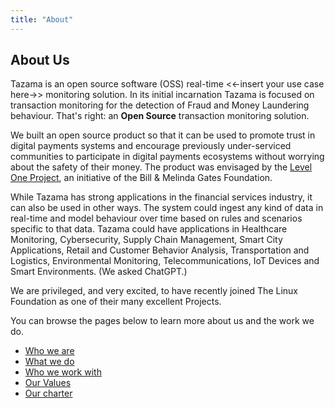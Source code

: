 ```yaml
---
title: "About"
---
```


## About Us

Tazama is an open source software (OSS) real-time <<-insert your use case here->> monitoring solution. In its initial incarnation Tazama is focused on transaction monitoring for the detection of Fraud and Money Laundering behaviour. That's right: an **Open Source** transaction monitoring solution.

We built an open source product so that it can be used to promote trust in digital payments systems and encourage previously under-serviced communities to participate in digital payments ecosystems without worrying about the safety of their money. The product was envisaged by the [Level One Project](https://www.leveloneproject.org/), an initiative of the Bill & Melinda Gates Foundation.

While Tazama has strong applications in the financial services industry, it can also be used in other ways. The system could ingest any kind of data in real-time and model behaviour over time based on rules and scenarios specific to that data. Tazama could have applications in Healthcare Monitoring, Cybersecurity, Supply Chain Management, Smart City Applications, Retail and Customer Behavior Analysis, Transportation and Logistics, Environmental Monitoring, Telecommunications, IoT Devices and Smart Environments. (We asked ChatGPT.)

We are privileged, and very excited, to have recently joined The Linux Foundation as one of their many excellent Projects.

You can browse the pages below to learn more about us and the work we do.

 - [Who we are](/people)
 - [What we do](/what)
 - [Who we work with](/partners)
 - [Our Values](/values)
 - [Our charter](/charter)
